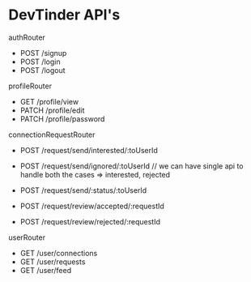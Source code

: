 # DevTinder API's

authRouter
- POST /signup
- POST /login
- POST /logout

profileRouter
- GET /profile/view
- PATCH /profile/edit
- PATCH /profile/password

connectionRequestRouter
- POST /request/send/interested/:toUserId
- POST /request/send/ignored/:toUserId
// we can have single api to handle both the cases => interested, rejected
- POST /request/send/:status/:toUserId


- POST /request/review/accepted/:requestId
- POST /request/review/rejected/:requestId

userRouter
- GET /user/connections
- GET /user/requests
- GET /user/feed

